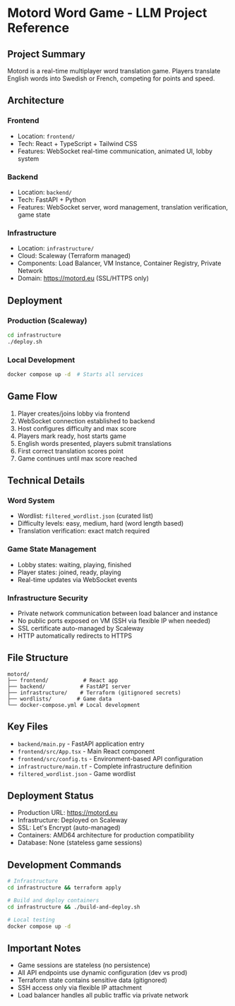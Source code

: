 # Motord Word Game - LLM Project Reference

## Project Summary

Motord is a real-time multiplayer word translation game. Players translate English words into Swedish or French, competing for points and speed.

## Architecture

### Frontend
- Location: `frontend/`
- Tech: React + TypeScript + Tailwind CSS
- Features: WebSocket real-time communication, animated UI, lobby system

### Backend  
- Location: `backend/`
- Tech: FastAPI + Python
- Features: WebSocket server, word management, translation verification, game state

### Infrastructure
- Location: `infrastructure/`
- Cloud: Scaleway (Terraform managed)
- Components: Load Balancer, VM Instance, Container Registry, Private Network
- Domain: https://motord.eu (SSL/HTTPS only)

## Deployment

### Production (Scaleway)
```bash
cd infrastructure
./deploy.sh
```

### Local Development
```bash
docker compose up -d  # Starts all services
```

## Game Flow

1. Player creates/joins lobby via frontend
2. WebSocket connection established to backend
3. Host configures difficulty and max score
4. Players mark ready, host starts game
5. English words presented, players submit translations
6. First correct translation scores point
7. Game continues until max score reached

## Technical Details

### Word System
- Wordlist: `filtered_wordlist.json` (curated list)
- Difficulty levels: easy, medium, hard (word length based)
- Translation verification: exact match required

### Game State Management
- Lobby states: waiting, playing, finished
- Player states: joined, ready, playing
- Real-time updates via WebSocket events

### Infrastructure Security
- Private network communication between load balancer and instance
- No public ports exposed on VM (SSH via flexible IP when needed)
- SSL certificate auto-managed by Scaleway
- HTTP automatically redirects to HTTPS

## File Structure

```
motord/
├── frontend/           # React app
├── backend/           # FastAPI server  
├── infrastructure/    # Terraform (gitignored secrets)
├── wordlists/        # Game data
└── docker-compose.yml # Local development
```

## Key Files

- `backend/main.py` - FastAPI application entry
- `frontend/src/App.tsx` - Main React component
- `frontend/src/config.ts` - Environment-based API configuration
- `infrastructure/main.tf` - Complete infrastructure definition
- `filtered_wordlist.json` - Game wordlist

## Deployment Status

- Production URL: https://motord.eu
- Infrastructure: Deployed on Scaleway
- SSL: Let's Encrypt (auto-managed)
- Containers: AMD64 architecture for production compatibility
- Database: None (stateless game sessions)

## Development Commands

```bash
# Infrastructure
cd infrastructure && terraform apply

# Build and deploy containers
cd infrastructure && ./build-and-deploy.sh

# Local testing
docker compose up -d
```

## Important Notes

- Game sessions are stateless (no persistence)
- All API endpoints use dynamic configuration (dev vs prod)
- Terraform state contains sensitive data (gitignored)
- SSH access only via flexible IP attachment
- Load balancer handles all public traffic via private network 